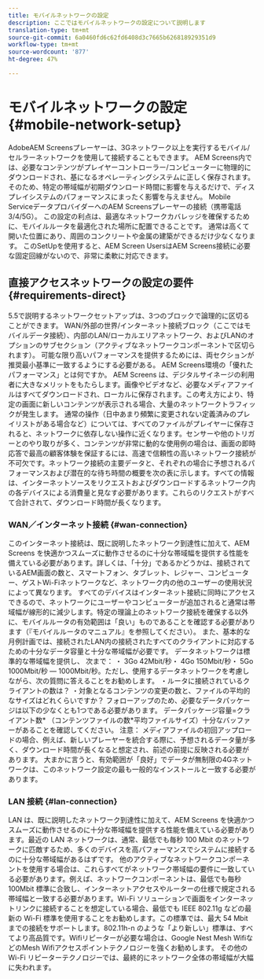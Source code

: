 ```yaml
---
title: モバイルネットワークの設定
description: ここではモバイルネットワークの設定について説明します
translation-type: tm+mt
source-git-commit: 6a0460fd6c62fd6408d3c7665b626818929351d9
workflow-type: tm+mt
source-wordcount: '877'
ht-degree: 47%

---
```



# モバイルネットワークの設定 {#mobile-network-setup}

AdobeAEM Screensプレーヤーは、3Gネットワーク以上を実行するモバイル/セルラーネットワークを使用して接続することもできます。
AEM Screens内では、必要なコンテンツがプレイヤーコントローラー/コンピューターに物理的にダウンロードされ、基になるオペレーティングシステムに正しく保存されます。 そのため、特定の帯域幅が初期ダウンロード時間に影響を与えるだけで、ディスプレイシステムのパフォーマンスにまったく影響を与えません。
Mobile ServiceデータプロバイダーへのAEM Screensプレーヤーの接続（携帯電話3/4/5G）。 この設定の利点は、最適なネットワークカバレッジを確保するために、モバイルルータを最適化された場所に配置できることです。 通常は高くて開いた位置にあり、周囲のコンクリートや金属の建築ができるだけ少なくなります。
このSetUpを使用すると、AEM Screen UsersはAEM Screens接続に必要な固定回線がないので、非常に柔軟に対応できます。


## 直接アクセスネットワークの設定の要件 {#requirements-direct}

5.5で説明するネットワークセットアップは、3つのブロックで論理的に区切ることができます。 WAN/外部の世界/インターネット接続ブロック（ここではモバイルデータ接続）、内部のLAN/ローカルエリアネットワーク、およびLANのオプションのサブセクション（アクティブなネットワークコンポーネントで区切られます）。
可能な限り高いパフォーマンスを提供するためには、両セクションが推奨最小基準に一致するようにする必要がある。
AEM Screens環境の「優れたパフォーマンス」とは何ですか。
AEM Screens は、デジタルサイネージの利用者に大きなメリットをもたらします。画像やビデオなど、必要なメディアファイルはすべてダウンロードされ、ローカルに保存されます。この考え方により、特定の画面に新しいコンテンツが表示される場合、大量のネットワークトラフィックが発生します。
通常の操作（日中あまり頻繁に変更されない定義済みのプレイリストがある場合など）については、すべてのファイルがプレイヤーに保存されると、ネットワークに依存しない操作に近くなります。センサーや他のトリガーとのやり取りが多く、コンテンツが非常に動的な使用例の場合は、画面の即時応答で最高の顧客体験を保証するには、高速で信頼性の高いネットワーク接続が不可欠です。ネットワーク接続の主要データと、それぞれの場合に予想されるパフォーマンスおよび潜在的な待ち時間の概要を次の表に示します。すべての情報は、インターネットソースをリクエストおよびダウンロードするネットワーク内の各デバイスによる消費量と見なす必要があります。これらのリクエストがすべて合計されて、ダウンロード時間が長くなります。


### WAN／インターネット接続 {#wan-connection}

このインターネット接続は、既に説明したネットワーク到達性に加えて、AEM Screens を快適かつスムーズに動作させるのに十分な帯域幅を提供する性能を備えている必要があります。詳しくは、「十分」であるかどうかは、接続されているAEM画面の数と、スマートフォン、タブレット、レジャー、コンピューター、ゲストWi-Fiネットワークなど、ネットワーク内の他のユーザーの使用状況によって異なります。
すべてのデバイスはインターネット接続に同時にアクセスできるので、ネットワークにユーザーやコンピューターが追加されると通常は帯域幅が線形的に減少します。特定の理論上のネットワーク接続を確保する以外に、モバイルルータの有効範囲は「良い」ものであることを確認する必要があります（『モバイルルータのマニュアル』を参照してください）。 また、基本的な月例計画では、接続されたLAN内の接続されたすべてのクライアントに対応するための十分なデータ容量と十分な帯域幅が必要です。
データネットワークは標準的な帯域幅を提供し、 次まで：
・ 3Go 42Mbit/秒・ 4Go 150Mbit/秒・ 5Go 1000Mbit/秒 — 1000Mbit/秒。ただし、使用するデータネットワークを考慮しながら、次の質問に答えることをお勧めします。
・ルータに接続されているクライアントの数は？
・対象となるコンテンツの変更の数と、ファイルの平均的なサイズはどれくらいですか？
フォローアップのため、必要なデータパッケージは以下の少なくとも1つである必要があります。
データパッケージ容量=クライアント数* （コンテンツファイルの数*平均ファイルサイズ）十分なバッファーがあることを確認してください。
注意： メディアファイルの初回アップロードの場合、例えば、新しいプレーヤーを統合する際に、予想されるデータ量が多く、ダウンロード時間が長くなると想定され、前述の前提に反映される必要があります。
大まかに言うと、有効範囲が「良好」でデータが無制限の4Gネットワークは、このネットワーク設定の最も一般的なインストールと一致する必要があります。


### LAN 接続 {#lan-connection}

LAN は、既に説明したネットワーク到達性に加えて、AEM Screens を快適かつスムーズに動作させるのに十分な帯域幅を提供する性能を備えている必要があります。最近の LAN ネットワークは、通常、最低でも毎秒 100 Mbit のネットワークに匹敵するため、多くのデバイスを高パフォーマンスでシステムに接続するのに十分な帯域幅があるはずです。
他のアクティブなネットワークコンポーネントを使用する場合は、これらすべてがネットワーク帯域幅の要件に一致している必要があります。例えば、ネットワークコンポーネントは、最低でも毎秒 100Mbit 標準に合致し、インターネットアクセスやルーターの仕様で規定される帯域幅と一致する必要があります。Wi-Fi ソリューションで画面をインターネットリンクに接続することを想定している場合、最低でも IEEE 802.11g などの最新の Wi-Fi 標準を使用することをお勧めします。この標準では、最大 54 Mbit までの接続をサポートします。802.11h-n のような「より新しい」標準は、すべてより高品質です。Wifiリピーターが必要な場合は、Google Nest Mesh WifiなどのMesh Wifiアクセスポイントテクノロジーを強くお勧めします。
その他の Wi-Fi リピーターテクノロジーでは、最終的にネットワーク全体の帯域幅が大幅に失われます。

